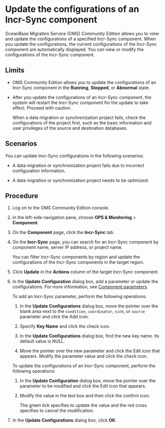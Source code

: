 # Update the configurations of an Incr-Sync component

OceanBase Migration Service (OMS) Community Edition allows you to view and update the configurations of a specified Incr-Sync component. When you update the configurations, the current configurations of the Incr-Sync component are automatically displayed. You can view or modify the configurations of the Incr-Sync component.

## Limits

* OMS Community Edition allows you to update the configurations of an Incr-Sync component in the **Running**, **Stopped**, or **Abnormal** state.

* After you update the configurations of an Incr-Sync component, the system will restart the Incr-Sync component for the update to take effect. Proceed with caution.

   When a data migration or synchronization project fails, check the configurations of the project first, such as the basic information and user privileges of the source and destination databases.

## Scenarios

You can update Incr-Sync configurations in the following scenarios:

* A data migration or synchronization project fails due to incorrect configuration information.

* A data migration or synchronization project needs to be optimized.

## Procedure

1. Log on to the OMS Community Edition console.

2. In the left-side navigation pane, choose **OPS & Monitoring** > **Component**.

3. On the **Component** page, click the **Incr-Sync** tab.

4. On the **Incr-Sync** page, you can search for an Incr-Sync component by component name, server IP address, or project name.

   You can filter Incr-Sync components by region and update the configurations of the Incr-Sync components in the target region.

5. Click **Update** in the **Actions** column of the target Incr-Sync component.

6. In the **Update Configuration** dialog box, add a parameter or update the configurations. For more information, see [Component parameters](../../../1100.o-m-guide/500.component-parameters/100.coordinator.md).

   To add an Incr-Sync parameter, perform the following operations:

   1. In the **Update Configurations** dialog box, move the pointer over the blank area next to the `condition`, `coordinator`, `sink`, or `source` parameter and click the Add icon.

   2. Specify **Key Name** and click the check icon.

   3. In the **Update Configurations** dialog box, find the new key name. Its default value is NULL.

   4. Move the pointer over the new parameter and click the Edit icon that appears. Modify the parameter value and click the check icon.

   To update the configurations of an Incr-Sync component, perform the following operations:

   1. In the **Update Configuration** dialog box, move the pointer over the parameter to be modified and click the Edit icon that appears.

   2. Modify the value in the text box and then click the confirm icon.

      The green tick specifies to update the value and the red cross specifies to cancel the modification.

7. In the **Update Configurations** dialog box, click **OK**.
